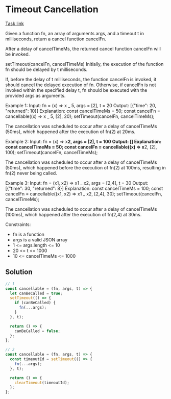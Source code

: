 # Timeout Cancellation

[Task link](https://leetcode.com/problems/timeout-cancellation/description/)

Given a function fn, an array of arguments args, and a timeout t in milliseconds, return a cancel function cancelFn.

After a delay of cancelTimeMs, the returned cancel function cancelFn will be invoked.

setTimeout(cancelFn, cancelTimeMs)
Initially, the execution of the function fn should be delayed by t milliseconds.

If, before the delay of t milliseconds, the function cancelFn is invoked, it should cancel the delayed execution of fn. Otherwise, if cancelFn is not invoked within the specified delay t, fn should be executed with the provided args as arguments.

Example 1:
Input: fn = (x) => x _ 5, args = [2], t = 20
Output: [{"time": 20, "returned": 10}]
Explanation:
const cancelTimeMs = 50;
const cancelFn = cancellable((x) => x _ 5, [2], 20);
setTimeout(cancelFn, cancelTimeMs);

The cancellation was scheduled to occur after a delay of cancelTimeMs (50ms), which happened after the execution of fn(2) at 20ms.

Example 2:
Input: fn = (x) => x**2, args = [2], t = 100
Output: []
Explanation:
const cancelTimeMs = 50;
const cancelFn = cancellable((x) => x**2, [2], 100);
setTimeout(cancelFn, cancelTimeMs);

The cancellation was scheduled to occur after a delay of cancelTimeMs (50ms), which happened before the execution of fn(2) at 100ms, resulting in fn(2) never being called.

Example 3:
Input: fn = (x1, x2) => x1 _ x2, args = [2,4], t = 30
Output: [{"time": 30, "returned": 8}]
Explanation:
const cancelTimeMs = 100;
const cancelFn = cancellable((x1, x2) => x1 _ x2, [2,4], 30);
setTimeout(cancelFn, cancelTimeMs);

The cancellation was scheduled to occur after a delay of cancelTimeMs (100ms), which happened after the execution of fn(2,4) at 30ms.

Constraints:

- fn is a function
- args is a valid JSON array
- 1 <= args.length <= 10
- 20 <= t <= 1000
- 10 <= cancelTimeMs <= 1000

## Solution

```javascript
// 1
const cancellable = (fn, args, t) => {
  let canBeCalled = true;
  setTimeout(() => {
    if (canBeCalled) {
      fn(...args);
    }
  }, t);

  return () => {
    canBeCalled = false;
  };
};

// 2
const cancellable = (fn, args, t) => {
  const timeoutId = setTimeout(() => {
    fn(...args);
  }, t);

  return () => {
    clearTimeout(timeoutId);
  };
};
```
